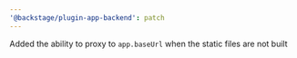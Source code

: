 ```yaml
---
'@backstage/plugin-app-backend': patch
---
```


Added the ability to proxy to `app.baseUrl` when the static files are not built
